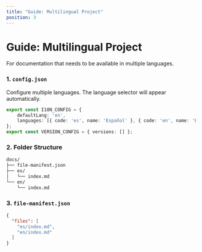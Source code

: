 ```yaml
---
title: "Guide: Multilingual Project"
position: 3
---
```


# Guide: Multilingual Project

For documentation that needs to be available in multiple languages.

### 1. `config.json`
Configure multiple languages. The language selector will appear automatically.
```typescript
export const I18N_CONFIG = {
    defaultLang: 'en',
    languages: [{ code: 'es', name: 'Español' }, { code: 'en', name: 'English' }],
};
export const VERSION_CONFIG = { versions: [] };
```

### 2. Folder Structure
```bash
docs/
├── file-manifest.json
├── es/
│   └── index.md
└── en/
    └── index.md
```

### 3. `file-manifest.json`
```json
{
  "files": [
    "es/index.md",
    "en/index.md"
  ]
}
```
